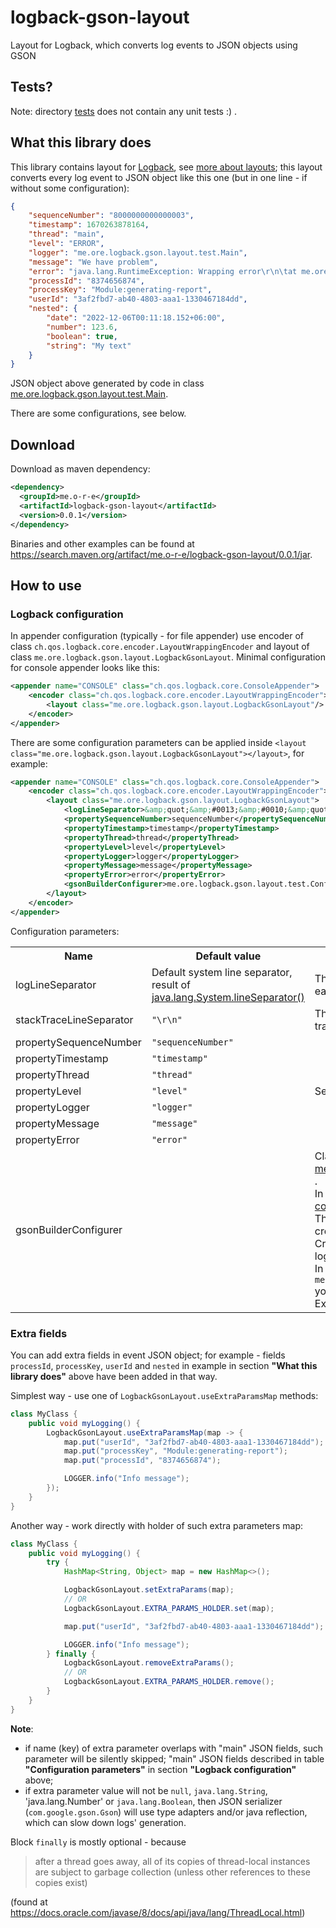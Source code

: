 # logback-gson-layout
Layout for Logback, which converts log events to JSON objects using GSON

## Tests?

Note: directory
[tests](https://github.com/o-r-e/logback-gson-layout/tree/master/src/test)
does not contain any unit tests :) .

## What this library does

This library contains layout for [Logback](https://logback.qos.ch/index.html),
see [more about layouts](https://logback.qos.ch/manual/layouts.html);
this layout converts every log event to JSON object like this one
(but in one line - if without some configuration):

```json
{
    "sequenceNumber": "8000000000000003",
    "timestamp": 1670263878164,
    "thread": "main",
    "level": "ERROR",
    "logger": "me.ore.logback.gson.layout.test.Main",
    "message": "We have problem",
    "error": "java.lang.RuntimeException: Wrapping error\r\n\tat me.ore.logback.gson.layout.test.Main.lambda$main$0(Main.java:36)\r\n\tat me.ore.logback.gson.layout.LogbackGsonLayout.useExtraParamsMap(LogbackGsonLayout.java:62)\r\n\tat me.ore.logback.gson.layout.test.Main.main(Main.java:17)\r\nCaused by: java.lang.IllegalStateException: This is invalid state\r\n\tat me.ore.logback.gson.layout.test.Main.lambda$main$0(Main.java:34)\r\n\tat me.ore.logback.gson.layout.LogbackGsonLayout.useExtraParamsMap(LogbackGsonLayout.java:62)\r\n\tat me.ore.logback.gson.layout.test.Main.main(Main.java:17)\r\n\t\u003c2 common frame(s) omitted\u003e",
    "processId": "8374656874",
    "processKey": "Module:generating-report",
    "userId": "3af2fbd7-ab40-4803-aaa1-1330467184dd",
    "nested": {
        "date": "2022-12-06T00:11:18.152+06:00",
        "number": 123.6,
        "boolean": true,
        "string": "My text"
    }
}
```

JSON object above generated by code in class
[me.ore.logback.gson.layout.test.Main](https://github.com/o-r-e/logback-gson-layout/blob/master/src/test/java/me/ore/logback/gson/layout/test/Main.java).

There are some configurations, see below.

## Download

Download as maven dependency:

```xml
<dependency>
  <groupId>me.o-r-e</groupId>
  <artifactId>logback-gson-layout</artifactId>
  <version>0.0.1</version>
</dependency>
```

Binaries and other examples can be found at https://search.maven.org/artifact/me.o-r-e/logback-gson-layout/0.0.1/jar.

## How to use

### Logback configuration

In appender configuration (typically - for file appender) use encoder of class
`ch.qos.logback.core.encoder.LayoutWrappingEncoder`
and layout of class
`me.ore.logback.gson.layout.LogbackGsonLayout`.
Minimal configuration for console appender looks like this:

```xml
<appender name="CONSOLE" class="ch.qos.logback.core.ConsoleAppender">
    <encoder class="ch.qos.logback.core.encoder.LayoutWrappingEncoder">
        <layout class="me.ore.logback.gson.layout.LogbackGsonLayout"/>
    </encoder>
</appender>
```

There are some configuration parameters can be applied inside
`<layout class="me.ore.logback.gson.layout.LogbackGsonLayout"></layout>`,
for example:

```xml
<appender name="CONSOLE" class="ch.qos.logback.core.ConsoleAppender">
    <encoder class="ch.qos.logback.core.encoder.LayoutWrappingEncoder">
        <layout class="me.ore.logback.gson.layout.LogbackGsonLayout">
            <logLineSeparator>&amp;quot;&amp;#0013;&amp;#0010;&amp;quot;</logLineSeparator>
            <propertySequenceNumber>sequenceNumber</propertySequenceNumber>
            <propertyTimestamp>timestamp</propertyTimestamp>
            <propertyThread>thread</propertyThread>
            <propertyLevel>level</propertyLevel>
            <propertyLogger>logger</propertyLogger>
            <propertyMessage>message</propertyMessage>
            <propertyError>error</propertyError>
            <gsonBuilderConfigurer>me.ore.logback.gson.layout.test.Config</gsonBuilderConfigurer>
        </layout>
    </encoder>
</appender>
```

Configuration parameters:

<table>
<tr>
<th>Name</th>
<th>Default value</th>
<th>Description</th>
</tr>

<tr>
<td>logLineSeparator</td>
<td>
Default system line separator, result of
<a href="https://docs.oracle.com/javase/8/docs/api/java/lang/System.html#lineSeparator--">
    java.lang.System.lineSeparator()
</a>
</td>
<td>
This line separator used to separate event records from each other.
</td>
</tr>

<tr>
<td>stackTraceLineSeparator</td>
<td>
<code>&quot;\r\n&quot;</code>
</td>
<td>
This line separator which separates lines of error stack trace.
</td>
</tr>

<tr>
<td>propertySequenceNumber</td>
<td><code>&quot;sequenceNumber&quot;</code></td>
<td rowspan="7">Set one or more of these properties to rename JSON fields</td>
</tr>
<tr>
<td>propertyTimestamp</td>
<td><code>&quot;timestamp&quot;</code></td>
</tr>
<tr>
<td>propertyThread</td>
<td><code>&quot;thread&quot;</code></td>
</tr>
<tr>
<td>propertyLevel</td>
<td><code>&quot;level&quot;</code></td>
</tr>
<tr>
<td>propertyLogger</td>
<td><code>&quot;logger&quot;</code></td>
</tr>
<tr>
<td>propertyMessage</td>
<td><code>&quot;message&quot;</code></td>
</tr>
<tr>
<td>propertyError</td>
<td><code>&quot;error&quot;</code></td>
</tr>

<tr>
<td>gsonBuilderConfigurer</td>
<td></td>
<td>
    Class which implements
    <a href="https://github.com/o-r-e/logback-gson-layout/blob/master/src/main/java/me/ore/logback/gson/layout/LogbackGsonBuilderConfigurer.java">
        me.ore.logback.gson.layout.LogbackGsonBuilderConfigurer
    </a>.
    <br>
    In this class you can configure instance of class
    <a href="https://github.com/google/gson/blob/master/gson/src/main/java/com/google/gson/GsonBuilder.java">
        com.google.gson.GsonBuilder
    </a>.
    <br>
    This instance of <code>com.google.gson.GsonBuilder</code> used to create instance of class
    <a href="https://github.com/google/gson/blob/master/gson/src/main/java/com/google/gson/Gson.java">
        com.google.gson.Gson
    </a>.
    <br>
    Created instance of <code>com.google.gson.Gson</code> used to convert log event to JSON object.
    <br>
    In implementation of <code>me.ore.logback.gson.layout.LogbackGsonBuilderConfigurer</code>
    you can set pretty printing, add type adapters, and so on.
    Example can be found
    <a href="https://github.com/o-r-e/logback-gson-layout/blob/master/src/test/java/me/ore/logback/gson/layout/test/Config.java">here</a>
    .
</td>
</tr>
</table>


### Extra fields

You can add extra fields in event JSON object;
for example - fields `processId`, `processKey`, `userId` and `nested`
in example in section **"What this library does"** above have been added in that way.

Simplest way - use one of `LogbackGsonLayout.useExtraParamsMap` methods:

```java
class MyClass {
    public void myLogging() {
        LogbackGsonLayout.useExtraParamsMap(map -> {
            map.put("userId", "3af2fbd7-ab40-4803-aaa1-1330467184dd");
            map.put("processKey", "Module:generating-report");
            map.put("processId", "8374656874");

            LOGGER.info("Info message");
        });
    }
}
```

Another way - work directly with holder of such extra parameters map:

```java
class MyClass {
    public void myLogging() {
        try {
            HashMap<String, Object> map = new HashMap<>();

            LogbackGsonLayout.setExtraParams(map);
            // OR
            LogbackGsonLayout.EXTRA_PARAMS_HOLDER.set(map);

            map.put("userId", "3af2fbd7-ab40-4803-aaa1-1330467184dd");

            LOGGER.info("Info message");
        } finally {
            LogbackGsonLayout.removeExtraParams();
            // OR
            LogbackGsonLayout.EXTRA_PARAMS_HOLDER.remove();
        }
    }
}
```

**Note**:

* if name (key) of extra parameter overlaps with "main" JSON fields, such parameter will be silently skipped;
  "main" JSON fields described in table **"Configuration parameters"** in section **"Logback configuration"** above;
* if extra parameter value will not be `null`, `java.lang.String`, 'java.lang.Number' or `java.lang.Boolean`,
  then JSON serializer (<code>com.google.gson.Gson</code>) will use type adapters and/or java reflection,
  which can slow down logs' generation.

Block `finally` is mostly optional - because

> after a thread goes away, all of its copies of thread-local instances are subject to garbage collection
> (unless other references to these copies exist)

(found at https://docs.oracle.com/javase/8/docs/api/java/lang/ThreadLocal.html)
